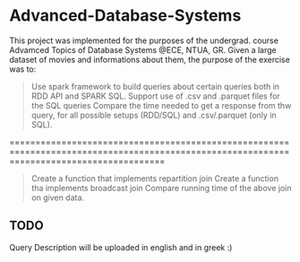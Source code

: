 # Advanced-Database-Systems

This project was implemented for the purposes of the undergrad. course Advamced Topics of Database Systems @ECE, NTUA, GR. 
Given a large dataset of movies and informations about them, the purpose of the exercise was to: 

> Use spark framework to build queries about certain queries both in RDD API and SPARK SQL. 
> Support use of .csv and .parquet files for the SQL queries 
> Compare the time needed to get a response from thw query, for all possible setups (RDD/SQL) and .csv/.parquet (only in SQL).

==========================================================================================================================================

> Create a function that implements repartition join 
> Create a function tha implements broadcast join 
> Compare running time of the above join on given data.


## TODO 

Query Description will be uploaded in english and in greek :) 
